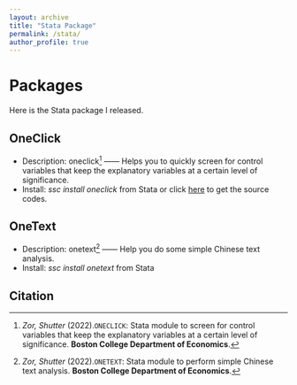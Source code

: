 ```yaml
---
layout: archive
title: "Stata Package"
permalink: /stata/
author_profile: true
---
```


# Packages

Here is the Stata package I released.

## OneClick

- Description: oneclick[^1] —— Helps you to quickly screen for control variables that keep the explanatory variables at a certain level of significance.
- Install: *ssc install oneclick* from Stata or click [here](https://github.com/ShutterZor/StataOneClick) to get the source codes.

## OneText

- Description: onetext[^2] —— Help you do some simple Chinese text analysis.
- Install:  *ssc install onetext* from Stata

## Citation

[^1]: *Zor, Shutter* (2022).`ONECLICK`: Stata module to screen for control variables that keep the explanatory variables at a certain level of significance. **Boston College Department of Economics**.
[^2]: *Zor, Shutter* (2022).`ONETEXT`: Stata module to perform simple Chinese text analysis. **Boston College Department of Economics**.
